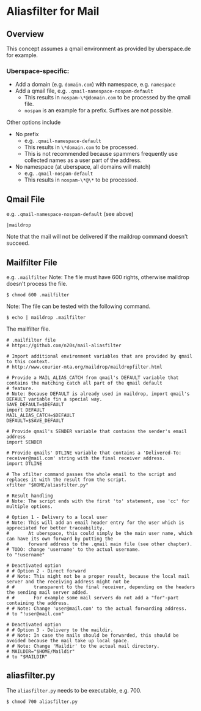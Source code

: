 # Aliasfilter for Mail

## Overview

This concept assumes a qmail environment as provided by uberspace.de for example.

### Uberspace-specific:
* Add a domain (e.g. `domain.com`) with namespace, e.g. `namespace`
* Add a qmail file, e.g. `.qmail-namespace-nospam-default`
  * This results in `nospam-\*@domain.com` to be processed by the qmail file.
  * `nospam` is an example for a prefix. Suffixes are not possible.

Other options include
* No prefix
  * e.g. `.qmail-namespace-default`
  * This results in `\*domain.com` to be processed. 
  * This is not recommended because spammers frequently use collected names as a user part of the address.
* No namespace (at uberspace, all domains will match)
  * e.g. `.qmail-nospam-default`
  * This results in `nospam-\*@\*` to be processed.


## Qmail File
e.g. `.qmail-namespace-nospam-default` (see above)

    |maildrop
    
Note that the mail will not be delivered if the maildrop command doesn't succeed.
 
## Mailfilter File
e.g. `.mailfilter`
Note: The file must have 600 rights, otherwise maildrop doesn't process the file.

    $ chmod 600 .mailfilter
    
Note: The file can be tested with the following command.

    $ echo | maildrop .mailfilter 
    
The mailfilter file.

    # .mailfilter file
    # https://github.com/n20s/mail-aliasfilter
    
    # Import additional environment variables that are provided by qmail to this context.
    # http://www.courier-mta.org/maildrop/maildropfilter.html
    
    # Provide a MAIL_ALIAS_CATCH from qmail's DEFAULT variable that contains the matching catch all part of the qmail default 
    # feature.
    # Note: Because DEFAULT is already used in maildrop, import qmail's DEFAULT variable fin a special way.
    SAVE_DEFAULT=$DEFAULT
    import DEFAULT
    MAIL_ALIAS_CATCH=$DEFAULT
    DEFAULT=$SAVE_DEFAULT
    
    # Provide qmail's SENDER variable that contains the sender's email address
    import SENDER
    
    # Provide qmails' DTLINE variable that contains a 'Delivered-To: receiver@mail.com' string with the final receiver address.
    import DTLINE
    
    # The xfilter command passes the whole email to the script and replaces it with the result from the script.
    xfilter "$HOME/aliasfilter.py"
 
    # Result handling
    # Note: The script ends with the first 'to' statement, use 'cc' for multiple options.

    # Option 1 - Delivery to a local user
    # Note: This will add an email header entry for the user which is appreciated for better traceability.
    #       At uberspace, this could simply be the main user name, which can have its own forward by putting the 
    #       forward address to the .qmail main file (see other chapter).
    # TODO: change 'username' to the actual username.
    to "!username"
    
    # Deactivated option
    # # Option 2 - Direct forward
    # # Note: This might not be a proper result, because the local mail server and the receiving address might not be
    # #       transparent to the final receiver, depending on the headers the sending mail server added. 
    # #       For example some mail servers do not add a "for"-part containing the address.
    # # Note: Change 'user@mail.com' to the actual forwarding address.
    # to "!user@mail.com"
    
    # Deactivated option
    # # Option 3 - Delivery to the maildir. 
    # # Note: In case the mails should be forwarded, this should be avoided because the mail take up local space.
    # # Note: Change 'Maildir' to the actual mail directory.
    # MAILDIR="$HOME/Maildir"
    # to "$MAILDIR"
    
## aliasfilter.py

The `aliasfilter.py` needs to be executable, e.g. 700.

    $ chmod 700 aliasfilter.py

